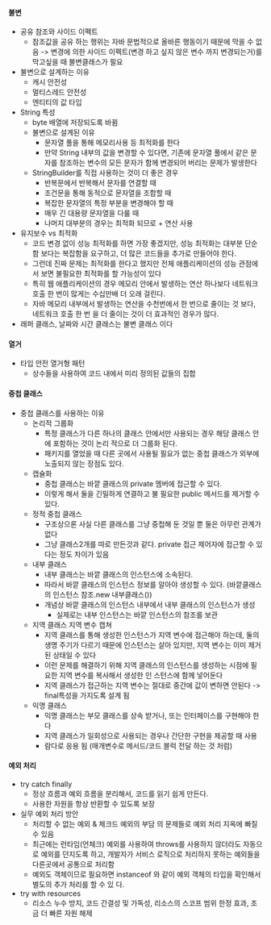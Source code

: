<h4>불변</h4>

- 공유 참조와 사이드 이펙트
    - 참조값을 공유 하는 행위는 자바 문법적으로 올바른 행동이기 때문에 막을 수 없음 -> 변경에 의한 사이드 이펙트(변경 하고 싶지 않은 변수 까지 변경되는거)를 막고싶을 때 불변클래스가 필요
- 불변으로 설계하는 이유
    - 캐시 안전성
    - 멀티스레드 안전성
    - 엔티티의 값 타입
- String 특성
    - byte 배열에 저장되도록 바뀜
    - 불변으로 설계된 이유
        - 문자열 풀을 통해 메모리사용 등 최적화를 한다
        - 만약 String 내부의 값을 변경할 수 있다면, 기존에 문자열 풀에서 같은 문자를 참조하는 변수의 모든 문자가
          함께 변경되어 버리는 문제가 발생한다
    - StringBuilder를 직접 사용하는 것이 더 좋은 경우
        - 반복문에서 반복해서 문자를 연결할 때
        - 조건문을 통해 동적으로 문자열을 조합할 때
        - 복잡한 문자열의 특정 부분을 변경해야 할 때
        - 매우 긴 대용량 문자열을 다룰 때
        - 나머지 대부분의 경우는 최적화 되므로 + 연산 사용
- 유지보수 vs 최적화
    - 코드 변경 없이 성능 최적화를 하면 가장 좋겠지만, 성능 최적화는 대부분 단순함 보다는 복잡함을 요구하고, 더
      많은 코드들을 추가로 만들어야 한다.
    - 그런데 진짜
      문제는 최적화를 한다고 했지만 전체 애플리케이션의 성능 관점에서 보면 불필요한 최적화를 할 가능성이 있다
    - 특히 웹 애플리케이션의 경우 메모리 안에서 발생하는 연산 하나보다 네트워크 호출 한 번이 많게는 수십만배 더
      오래 걸린다.
    - 자바 메모리 내부에서 발생하는 연산을 수천번에서 한 번으로 줄이는 것 보다, 네트워크 호출 한 번
      을 더 줄이는 것이 더 효과적인 경우가 많다.
- 래퍼 클래스, 날짜와 시간 클래스는 불변 클래스 이다

<h4>열거</h4>

- 타입 안전 열거형 패턴
  - 상수들을 사용하여 코드 내에서 미리 정의된 값들의 집합

<h4>중첩 클래스</h4>

- 중첩 클래스를 사용하는 이유 
  - 논리적 그룹화
    - 특정 클래스가 다른 하나의 클래스 안에서만 사용되는 경우 해당 클래스 안에 포함하는 것이 논리
      적으로 더 그룹화 된다.
    - 패키지를 열었을 때 다른 곳에서 사용될 필요가 없는 중첩 클래스가 외부에 노출되지 않는
      장점도 있다.
  - 캡슐화
    - 중첩 클래스는 바깥 클래스의 private 멤버에 접근할 수 있다.
    - 이렇게 해서 둘을 긴밀하게 연결하고 불 필요한 public 메서드를 제거할 수 있다.
  - 정적 중첩 클래스
    - 구조상으론 사실 다른 클래스를 그냥 중첩해 둔 것일 뿐 둘은 아무런 관계가 없다
    - 그냥 클래스2개를 따로 만든것과 같다. private 접근 제어자에 접근할 수 있다는 정도 차이가 있음
  - 내부 클래스
    - 내부 클래스는 바깥 클래스의 인스턴스에 소속된다. 
    - 따라서 바깥 클래스의 인스턴스 정보를 알아야 생성할 수 있다. (바깥클래스의 인스턴스 참조.new 내부클래스())
    - 개념상 바깥 클래스의 인스턴스 내부에서 내부 클래스의 인스턴스가 생성
      - 실제로는 내부 인스턴스는 바깥 인스턴스의 참조를 보관
  - 지역 클래스 지역 변수 캡쳐
    - 지역 클래스를 통해 생성한 인스턴스가 지역 변수에 접근해야 하는데, 둘의 생명 주기가 다르기 때문에 인스턴스는 살아
      있지만, 지역 변수는 이미 제거된 상태일 수 있다
    - 이런 문제를 해결하기 위해 지역 클래스의 인스턴스를 생성하는 시점에 필요한 지역 변수를 복사해서 생성한 인
      스턴스에 함께 넣어둔다
    - 지역 클래스가 접근하는 지역 변수는 절대로 중간에 값이 변하면 안된다 -> final특성을 가지도록 설계 됨
  - 익명 클래스
    - 익명 클래스는 부모 클래스를 상속 받거나, 또는 인터페이스를 구현해야 한다
    - 지역 클래스가 일회성으로 사용되는 경우나 간단한 구현을 제공할 때 사용
    - 람다로 응용 됨 (매개변수로 메서드/코드 블럭 전달 하는 것 처럼)

<h4>예외 처리</h4>

- try catch finally
  - 정상 흐름과 예외 흐름을 분리해서, 코드를 읽기 쉽게 만든다.
  - 사용한 자원을 항상 반환할 수 있도록 보장
- 실무 예외 처리 방안
  - 처리할 수 없는 예외 & 체크드 예외의 부담 의 문제들로 예외 처리 지옥에 빠질 수 있음
  - 최근에는 런타임(언체크) 예외를 사용하여 throws를 사용하지 않더라도 자동으로 예외를 던지도록 하고, 개발자가 서비스 로직으로 처리하지 못하는 예외들을 다른곳에서 공통으로 처리함
  - 예외도 객체이므로 필요하면 instanceof 와 같이 예외 객체의 타입을 확인해서 별도의 추가 처리를 할 수 있
    다.
- try with resources
  - 리소스 누수 방지, 코드 간결성 및 가독성, 리소스의 스코프 범위 한정 효과, 조금 더 빠른 자원 해제